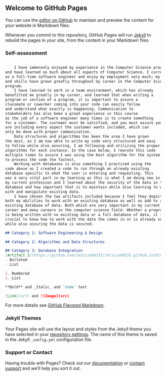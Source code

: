 ## Welcome to GitHub Pages

You can use the [editor on GitHub](https://github.com/leticiah8231/leticiah8231.github.io/edit/main/index.md) to maintain and preview the content for your website in Markdown files.

Whenever you commit to this repository, GitHub Pages will run [Jekyll](https://jekyllrb.com/) to rebuild the pages in your site, from the content in your Markdown files.

### Self-assessment

```markdown

	I have immensely enjoyed my experience in the Computer Science program 
and have learned so much about all aspects of Computer Science. I currently work 
as a full-time software engineer and enjoy my employment very much; my knowledge 
and skills have grown greatly throughout my career in the Computer Science 
program. 
	I have learned to work in a team environment, which has already 
benefitted me greatly in my career, and learned that when writing a 
program or section of a program, it is important to assure a 
classmate or coworker coming into your code can easily follow 
and understand what exactly is happening. Communication to 
stakeholders has also been a great experience in this course 
as the job of a software engineer many times is to create something 
for a customer. The customer must be satisfied, and you must assure you 
are including every aspect the customer wants included, which can 
only be done with proper communication.
	Data structures and algorithms has been the area I have grown 
the most, as I am now able to write my code very structured and easy 
to follow while also assuring, I am following and utilizing the proper 
algorithms for each instance. In the case below, I rewrote this code 
multiple times to assure I was using the best algorithm for the system 
to process the code the fastest. 
	Working with databases is also something I practiced using the 
code above as I created a code to run through an already existing 
database specific to what the user is entering and requesting. This 
was a very vital part in my learning as this is what I am doing now in 
my current profession and I learned about the security of the data in the 
database and how important that is to maintain while also learning to work 
with and manipulate existing data. 
	I have chosen the two artifacts included because I feel they depict 
both my abilities to work with an existing database as well as add to an 
existing database of data. Both which are very important in my current 
career and many careers in the computer science field. Whether a program 
is being written with no existing data or a full database of data, it is 
crucial to know how to work with the data the comes in or is already set, 
while also assuring the data is secured.

## Category 1: Software Engineering & Design

## Category 2: Algorithms and Data Structures

## Category 3: Database Integration
[Artifact 3](https://github.com/leticiah8231/leticiah8231.github.io/blob/622fa122bbd2c884b41a82a6e545a78733ad4b8b/Lab1-3.cpp)
- Bulleted
- List

1. Numbered
2. List

**Bold** and _Italic_ and `Code` text

[Link](url) and ![Image](src)
```

For more details see [GitHub Flavored Markdown](https://guides.github.com/features/mastering-markdown/).

### Jekyll Themes

Your Pages site will use the layout and styles from the Jekyll theme you have selected in your [repository settings](https://github.com/leticiah8231/leticiah8231.github.io/settings/pages). The name of this theme is saved in the Jekyll `_config.yml` configuration file.

### Support or Contact

Having trouble with Pages? Check out our [documentation](https://docs.github.com/categories/github-pages-basics/) or [contact support](https://support.github.com/contact) and we’ll help you sort it out.
